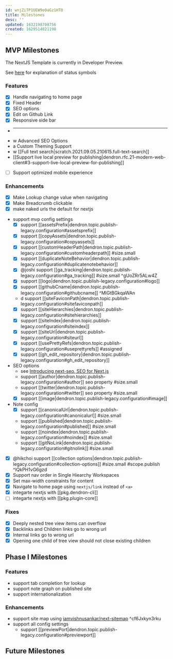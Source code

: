 ```yaml
---
id: wnjZiTP1UEW9e0aGz1HT0
title: Milestones
desc: ''
updated: 1632198708756
created: 1629514021198
---
```


## MVP Milestones

The NextJS Template is currently in Developer Preview. 

See [here](https://handbook.dendron.so/notes/0292b34e-47eb-4499-8f49-d9891accdb3d.html) for explanation of status symbols

### Features
- [x] Handle navigating to home page
- [x] Fixed Header
- [x] SEO options
- [x] Edit on Github Link
- [x] Responsive side bar 
- ***
- w Advanced SEO Options 
- a Custom Theming Support
- w [[Full text search|scratch.2021.09.05.210615.full-text-search]]
-   [[Support live local preview for publishing|dendron.rfc.21-modern-web-client#3-support-live-local-preview-for-publishing]]
- [ ] Support optimized mobile experience

### Enhancements
- [x] Make Lookup change value when navigating
- [x] Make Breadcrumb clickable 
- [x] make naked urls the default for nextjs
- support mvp config settings
  - [x] support [[assetsPrefix|dendron.topic.publish-legacy.configuration#assetsprefix]]
  - [x] support [[copyAssets|dendron.topic.publish-legacy.configuration#copyassets]]
  - [x] support [[customHeaderPath|dendron.topic.publish-legacy.configuration#customheaderpath]] #size.small 
  - [x] support [[duplicateNoteBehavior|dendron.topic.publish-legacy.configuration#duplicatenotebehavior]]
  - [x] @joshi support [[ga_tracking|dendron.topic.publish-legacy.configuration#ga_tracking]] #size.small   ^gUoZRr5ALw4Z 
  - [x] support [[logo|dendron.topic.publish-legacy.configuration#logo]]
  - [x] support [[githubCname|dendron.topic.publish-legacy.configuration#githubcname]] ^MlGtBGkqaWAn
  - d support [[siteFaviconPath|dendron.topic.publish-legacy.configuration#sitefaviconpath]]
  - [x] support [[siteHierarchies|dendron.topic.publish-legacy.configuration#sitehierarchies]]
  - [x] support [[siteIndex|dendron.topic.publish-legacy.configuration#siteindex]]
  - [x] support [[siteUrl|dendron.topic.publish-legacy.configuration#siteurl]]
  - [x] support [[usePrettyRefs|dendron.topic.publish-legacy.configuration#useprettyrefs]] #assigned
  - [x] support [[gh_edit_repository|dendron.topic.publish-legacy.configuration#gh_edit_repository]]
- SEO options
  - see [Introducing next-seo, SEO for Next.js](https://www.garymeehan.ie/blog/seo-in-nextjs-with-next-seo)
  -   support [[author|dendron.topic.publish-legacy.configuration#author]] seo property #size.small
  -   support [[twitter|dendron.topic.publish-legacy.configuration#twitter]] seo property #size.small
  - [x] support [[image|dendron.topic.publish-legacy.configuration#image]]
- Note config
  - [x] support [[canonicalUrl|dendron.topic.publish-legacy.configuration#canonicalurl]] #size.small
  -   support [[published|dendron.topic.publish-legacy.configuration#published]] #size.small
  -   support [[noindex|dendron.topic.publish-legacy.configuration#noindex]] #size.small
  -   support [[gitNoLink|dendron.topic.publish-legacy.configuration#gitnolink]] #size.small
- [x] @hikchoi support [[collection options|dendron.topic.publish-legacy.configuration#collection-options]] #size.small #scope.publish ^lQkPH1vG6gzd
- [x] Support nav order in Single Hiearchy Workspaces
- [x] Set max-width constraints for content 
- [x] Navigate to home page using `nextjs/link` instead of `<a>` 
- [x] integarte nextjs with [[pkg.dendron-cli]] 
- [ ] integarte nextjs with [[pkg.plugin-core]]

### Fixes
- [x] Deeply nested tree view items can overflow 
- [x] Backlinks and Children links go to wrong url 
- [x] Internal links go to wrong url  
- [x] Opening one child of tree view should not close existing children

## Phase I Milestones

### Features
- support tab completion for lookup
- support note graph on published site
- support internationalization

### Enhancements
-   support site map using [iamvishnusankar/next-sitemap](https://github.com/iamvishnusankar/next-sitemap#readme) ^cf6Jxkyn3rku
- support all config settings
  -   support [[previewPort|dendron.topic.publish-legacy.configuration#previewport]]

## Future Milestones
